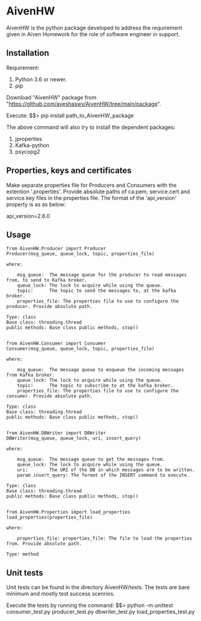 # AivenHW

AivenHW is the python package developed to address the requirement given in Aiven Homework for
the role of software engineer in support.


## Installation

Requirement:
1. Python 3.6 or newer.
2. pip


Download "AivenHW" package from "https://github.com/ayeshaswy/AivenHW/tree/main/package".

Execute: 
	$$> pip install path_to_AivenHW_package

The above command will also try to install the dependent packages:
1. jproperties 
2. Kafka-python
3. psycopg2


## Properties, keys and certificates

Make separate properties file for Producers and Consumers with the extention '.properties'.
Provide absolute paths of ca.pem, service.cert and service.key files in the properties file.
The format of the 'api_version' property is as as below:

api_version=2.6.0


## Usage


    from AivenHW.Producer import Producer
    Producer(msg_queue, queue_lock, topic, properties_file)

    where:

        msg_queue: 	The message queue for the producer to read messages from, to send to Kafka broker.
        queue_lock: The lock to acquire while using the queue.
        topic: 		The topic to send the messages to, at the kafka broker.
        properties_file: The properties file to use to configure the producer. Provide absolute path.
	
    Type: class
    Base class: threading.thread
    public methods: Base class public methods, stop()


    from AivenHW.Consumer import Consumer
    Consumer(msg_queue, queue_lock, topic, properties_file)

    where:

        msg_queue: 	The message queue to enqueue the incoming messages from Kafka broker.
        queue_lock: The lock to acquire while using the queue.
        topic: 		The topic to subscribe to at the kafka broker.
        properties_file: The properties file to use to configure the consumer. Provide absolute path.
	
    Type: class
    Base class: threading.thread
    public methods: Base class public methods, stop()


    from AivenHW.DBWriter import DBWriter
    DBWriter(msg_queue, queue_lock, uri, insert_query)

    where:

        msg_queue: 	The message queue to get the messages from.
        queue_lock: The lock to acquire while using the queue.
        uri: 		The URI of the DB in which messages are to be written.
        param insert_query: The format of the INSERT command to execute.
	
    Type: class
    Base class: threading.thread
    public methods: Base class public methods, stop()
	

    from AivenHW.Properties import load_properties
    load_properties(properties_file)

    where:
	
        properties_file: properties_file: The file to load the properties from. Provide absolute path.

    Type: method


## Unit tests

Unit tests can be found in the directory AivenHW/tests.
The tests are bare minimum and mostly test success scenrios.

Execute the tests by running the command:
	$$> python -m unittest consumer_test.py producer_test.py dbwriter_test.py load_properties_test.py

